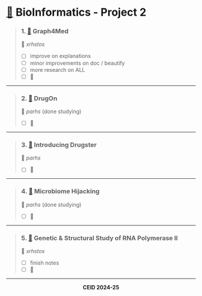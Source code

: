 # [📝](https://docs.google.com/document/d/1dM_xovtfjMLipwHmiH1NNwBCSVjP2y7eumZDPm2qLXM/edit?tab=t.0) BioInformatics - Project 2


> ### **1️. [📄](https://github.com/xrhstosdim1/ceid_bioInformatics/blob/main/Project%202/Papers/1.%20Graph4Med%20a%20web%20application%20and%20a%20graph%20database%20for%20visualizing%20and%20analyzing%20medical%20databases.pdf) Graph4Med**  
> 👤 _xrhstos_
> - [ ] improve on explanations
> - [ ] minor improvements on doc / beautify
> - [ ] more research on ALL
> - [ ] 🤔
<hr>

>### **2. [📄](https://github.com/xrhstosdim1/ceid_bioInformatics/blob/main/Project%202/Papers/2.%20DrugOn%20a%20fully%20integrated%20pharmacophore%20modeling%20and%20structure%20optimization%20toolkit.pdf) DrugOn**  
> 👤 _parhs_  (done studying)
> - [ ] 🤔
<hr>

>### **3️. [📄](https://github.com/xrhstosdim1/ceid_bioInformatics/blob/main/Project%202/Papers/3.%20Introducing%20Drugster%3B%20a%20comprehensive%20and%20fully%20integrated%20drug%20design%2C%20lead%20and%20structure%20optimization%20toolkit.pdf) Introducing Drugster**  
> 👤 _parhs_  
> - [ ] 🤔
<hr>

>### **4️. [📄](https://github.com/xrhstosdim1/ceid_bioInformatics/blob/main/Project%202/Papers/4.%20Microbiome%20Hijacking%20Towards%20an%20Integrative%20Pest%20Management%20Pipeline.pdf) Microbiome Hijacking**  
> 👤 _parhs_   (done studying)
> - [ ] 🤔
<hr>

>### **5️. [📄](https://github.com/xrhstosdim1/ceid_bioInformatics/blob/main/Project%202/Papers/5.%20Genetic%20and%20structural%20study%20of%20DNA-directed%20RNA%20polymerase%20II%20of%20Trypanosoma%20brucei%2C%20towards%20the%20designing%20of%20novel%20antiparasitic%20agents.pdf) Genetic & Structural Study of RNA Polymerase II**  
> 👤 _xrhstos_
> - [ ] finish notes
> - [ ] 🤔 

<hr>

<p align="center"><b>CEID 2024-25</b></p>
